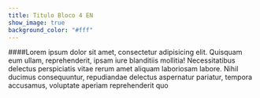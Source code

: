 ```yaml
---
title: Titulo Bloco 4 EN
show_image: true
background_color: "#fff"
---
```


####Lorem ipsum dolor sit amet, consectetur adipisicing elit. Quisquam eum ullam, reprehenderit, ipsam iure blanditiis mollitia! Necessitatibus delectus perspiciatis vitae rerum amet aliquam laboriosam labore. Nihil ducimus consequuntur, repudiandae delectus aspernatur pariatur, tempora accusamus, voluptate aperiam reprehenderit quo 